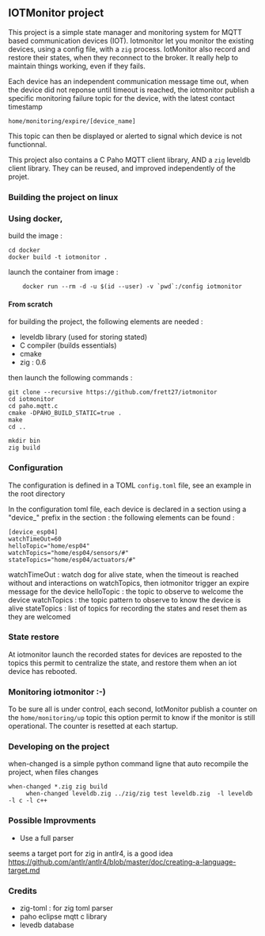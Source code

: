 
## IOTMonitor project

This project is a simple state manager and monitoring system for MQTT based communication devices (IOT). Iotmonitor let you monitor the existing devices, using a config file, with a `zig` process. 
IotMonitor also record and restore their states, when they reconnect to the broker. It really help to maintain things working, even if they fails.

Each device has an independent communication message time out, when the device did not reponse until timeout is reached, the iotmonitor publish a specific monitoring failure topic for the device, with the latest contact timestamp

	home/monitoring/expire/[device_name]

This topic can then be displayed or alerted to signal which device is not functionnal.


This project also contains a C Paho MQTT client library, AND a `zig` leveldb client library. They can be reused, and improved independently of the projet.


### Building the project on linux


### Using docker, 

build the image :

	cd docker
	docker build -t iotmonitor .

launch the container from image :

        docker run --rm -d -u $(id --user) -v `pwd`:/config iotmonitor


#### From scratch

for building the project, the following elements are needed :

- leveldb library (used for storing stated)
- C compiler (builds essentials)
- cmake
- zig : 0.6

then launch the following commands :

	git clone --recursive https://github.com/frett27/iotmonitor
	cd iotmonitor
	cd paho.mqtt.c
	cmake -DPAHO_BUILD_STATIC=true .
	make
	cd ..

	mkdir bin
	zig build
	


### Configuration

The configuration is defined in a TOML `config.toml` file, see an example in the root directory

In the configuration toml file, each device is declared in a section using a "device_" prefix
in the section : the following elements can be found :

	[device_esp04]
	watchTimeOut=60
	helloTopic="home/esp04"
	watchTopics="home/esp04/sensors/#"
	stateTopics="home/esp04/actuators/#"

watchTimeOut : watch dog for alive state, when the timeout is reached without and interactions on watchTopics, then iotmonitor trigger an expire message for the device
helloTopic : the topic to observe to welcome the device
watchTopics : the topic pattern to observe to know the device is alive
stateTopics : list of topics for recording the states and reset them as they are welcomed

### State restore

At iotmonitor launch the recorded states for devices are reposted to the topics
this permit to centralize the state, and restore them when an iot device has rebooted.

### Monitoring iotmonitor :-)

To be sure all is under control, each second, IotMonitor publish a counter on the `home/monitoring/up` topic
this option permit to know if the monitor is still operational.
The counter is resetted at each startup.

### Developing on the project

when-changed is a simple python command ligne that auto recompile the project, when files changes

	when-changed *.zig zig build
		 when-changed leveldb.zig ../zig/zig test leveldb.zig  -l leveldb -l c -l c++

### Possible Improvments

- Use a full parser

seems a target port for zig in antlr4, is a good idea
https://github.com/antlr/antlr4/blob/master/doc/creating-a-language-target.md


### Credits

- zig-toml : for zig toml parser
- paho eclipse mqtt c library
- levedb database

